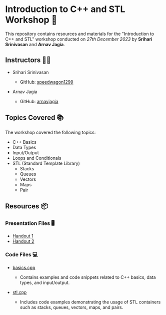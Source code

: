 # Introduction to C++ and STL Workshop 🚀

This repository contains resources and materials for the "Introduction to C++ and STL" workshop conducted on _27th December 2023_ by **Srihari Srinivasan** and **Arnav Jagia**.

## Instructors 👨‍🏫
- Srihari Srinivasan
  - GitHub: [speedwagon1299](https://github.com/speedwagon1299)

- Arnav Jagia
  - GitHub: [arnavjagia](https://github.com/arnavjagia)

## Topics Covered 📚
The workshop covered the following topics:
- C++ Basics
- Data Types
- Input/Output
- Loops and Conditionals
- STL (Standard Template Library)
  - Stacks
  - Queues
  - Vectors
  - Maps
  - Pair

## Resources 📦
### Presentation Files 🖥️
- [Handout 1](Introduction%20to%20C++%20and%20STL%20handout%201.pdf)
- [Handout 2](Introduction%20to%20C++%20and%20STL%20handout%202.pdf)

### Code Files 💻
- [basics.cpp](basics.cpp)
  - Contains examples and code snippets related to C++ basics, data types, and input/output.

- [stl.cpp](stl.cpp)
  - Includes code examples demonstrating the usage of STL containers such as stacks, queues, vectors, maps, and pairs.
